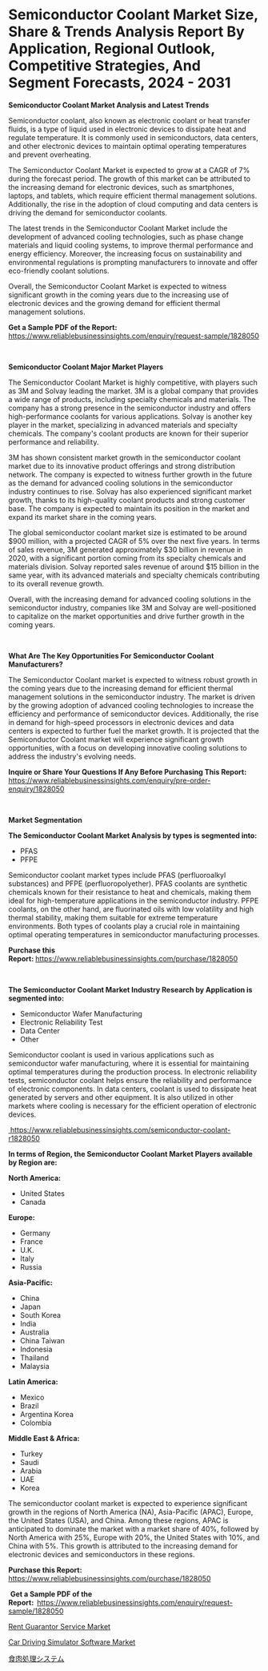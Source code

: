 <p><h1>Semiconductor Coolant Market Size, Share & Trends Analysis Report By Application, Regional Outlook, Competitive Strategies, And Segment Forecasts, 2024 - 2031</h1></p><p><strong>Semiconductor Coolant Market Analysis and Latest Trends</strong></p>
<p><p>Semiconductor coolant, also known as electronic coolant or heat transfer fluids, is a type of liquid used in electronic devices to dissipate heat and regulate temperature. It is commonly used in semiconductors, data centers, and other electronic devices to maintain optimal operating temperatures and prevent overheating.</p><p>The Semiconductor Coolant Market is expected to grow at a CAGR of 7% during the forecast period. The growth of this market can be attributed to the increasing demand for electronic devices, such as smartphones, laptops, and tablets, which require efficient thermal management solutions. Additionally, the rise in the adoption of cloud computing and data centers is driving the demand for semiconductor coolants.</p><p>The latest trends in the Semiconductor Coolant Market include the development of advanced cooling technologies, such as phase change materials and liquid cooling systems, to improve thermal performance and energy efficiency. Moreover, the increasing focus on sustainability and environmental regulations is prompting manufacturers to innovate and offer eco-friendly coolant solutions.</p><p>Overall, the Semiconductor Coolant Market is expected to witness significant growth in the coming years due to the increasing use of electronic devices and the growing demand for efficient thermal management solutions.</p></p>
<p><strong>Get a Sample PDF of the Report:&nbsp;</strong> <a href="https://www.reliablebusinessinsights.com/enquiry/request-sample/1828050">https://www.reliablebusinessinsights.com/enquiry/request-sample/1828050</a></p>
<p>&nbsp;</p>
<p><strong>Semiconductor Coolant Major Market Players</strong></p>
<p><p>The Semiconductor Coolant Market is highly competitive, with players such as 3M and Solvay leading the market. 3M is a global company that provides a wide range of products, including specialty chemicals and materials. The company has a strong presence in the semiconductor industry and offers high-performance coolants for various applications. Solvay is another key player in the market, specializing in advanced materials and specialty chemicals. The company's coolant products are known for their superior performance and reliability.</p><p>3M has shown consistent market growth in the semiconductor coolant market due to its innovative product offerings and strong distribution network. The company is expected to witness further growth in the future as the demand for advanced cooling solutions in the semiconductor industry continues to rise. Solvay has also experienced significant market growth, thanks to its high-quality coolant products and strong customer base. The company is expected to maintain its position in the market and expand its market share in the coming years.</p><p>The global semiconductor coolant market size is estimated to be around $900 million, with a projected CAGR of 5% over the next five years. In terms of sales revenue, 3M generated approximately $30 billion in revenue in 2020, with a significant portion coming from its specialty chemicals and materials division. Solvay reported sales revenue of around $15 billion in the same year, with its advanced materials and specialty chemicals contributing to its overall revenue growth.</p><p>Overall, with the increasing demand for advanced cooling solutions in the semiconductor industry, companies like 3M and Solvay are well-positioned to capitalize on the market opportunities and drive further growth in the coming years.</p></p>
<p>&nbsp;</p>
<p><strong>What Are The Key Opportunities For Semiconductor Coolant Manufacturers?</strong></p>
<p><p>The Semiconductor Coolant market is expected to witness robust growth in the coming years due to the increasing demand for efficient thermal management solutions in the semiconductor industry. The market is driven by the growing adoption of advanced cooling technologies to increase the efficiency and performance of semiconductor devices. Additionally, the rise in demand for high-speed processors in electronic devices and data centers is expected to further fuel the market growth. It is projected that the Semiconductor Coolant market will experience significant growth opportunities, with a focus on developing innovative cooling solutions to address the industry's evolving needs.</p></p>
<p><strong>Inquire or Share Your Questions If Any Before Purchasing This Report:</strong> <a href="https://www.reliablebusinessinsights.com/enquiry/pre-order-enquiry/1828050">https://www.reliablebusinessinsights.com/enquiry/pre-order-enquiry/1828050</a></p>
<p>&nbsp;</p>
<p><strong>Market Segmentation</strong></p>
<p><strong>The Semiconductor Coolant Market Analysis by types is segmented into:</strong></p>
<p><ul><li>PFAS</li><li>PFPE</li></ul></p>
<p><p>Semiconductor coolant market types include PFAS (perfluoroalkyl substances) and PFPE (perfluoropolyether). PFAS coolants are synthetic chemicals known for their resistance to heat and chemicals, making them ideal for high-temperature applications in the semiconductor industry. PFPE coolants, on the other hand, are fluorinated oils with low volatility and high thermal stability, making them suitable for extreme temperature environments. Both types of coolants play a crucial role in maintaining optimal operating temperatures in semiconductor manufacturing processes.</p></p>
<p><strong>Purchase this Report:&nbsp;</strong><a href="https://www.reliablebusinessinsights.com/purchase/1828050">https://www.reliablebusinessinsights.com/purchase/1828050</a></p>
<p>&nbsp;</p>
<p><strong>The Semiconductor Coolant Market Industry Research by Application is segmented into:</strong></p>
<p><ul><li>Semiconductor Wafer Manufacturing</li><li>Electronic Reliability Test</li><li>Data Center</li><li>Other</li></ul></p>
<p><p>Semiconductor coolant is used in various applications such as semiconductor wafer manufacturing, where it is essential for maintaining optimal temperatures during the production process. In electronic reliability tests, semiconductor coolant helps ensure the reliability and performance of electronic components. In data centers, coolant is used to dissipate heat generated by servers and other equipment. It is also utilized in other markets where cooling is necessary for the efficient operation of electronic devices.</p></p>
<p><a href="https://www.reliablebusinessinsights.com/semiconductor-coolant-r1828050">&nbsp;https://www.reliablebusinessinsights.com/semiconductor-coolant-r1828050</a></p>
<p><strong>In terms of Region, the Semiconductor Coolant Market Players available by Region are:</strong></p>
<p>
    <p> <strong> North America: </strong>
        <ul>
            <li>United States</li>
            <li>Canada</li>
        </ul>
        </p> 
    <p> <strong> Europe: </strong>
        <ul>
            <li>Germany</li>
            <li>France</li>
            <li>U.K.</li>
            <li>Italy</li>
            <li>Russia</li>
        </ul>
        </p> 
    <p> <strong> Asia-Pacific: </strong>
        <ul>
            <li>China</li>
            <li>Japan</li>
            <li>South Korea</li>
            <li>India</li>
            <li>Australia</li>
            <li>China Taiwan</li>
            <li>Indonesia</li>
            <li>Thailand</li>
            <li>Malaysia</li>
        </ul>
        </p> 
    <p> <strong> Latin America: </strong>
        <ul>
            <li>Mexico</li>
            <li>Brazil</li>
            <li>Argentina Korea</li>
            <li>Colombia</li>
        </ul>
        </p> 
    <p> <strong> Middle East & Africa: </strong>
        <ul>
            <li>Turkey</li>
            <li>Saudi</li>
            <li>Arabia</li>
            <li>UAE</li>
            <li>Korea</li>
        </ul>
    </p>
    </p>
<p><p>The semiconductor coolant market is expected to experience significant growth in the regions of North America (NA), Asia-Pacific (APAC), Europe, the United States (USA), and China. Among these regions, APAC is anticipated to dominate the market with a market share of 40%, followed by North America with 25%, Europe with 20%, the United States with 10%, and China with 5%. This growth is attributed to the increasing demand for electronic devices and semiconductors in these regions.</p></p>
<p><strong>Purchase this Report: </strong><a href="https://www.reliablebusinessinsights.com/purchase/1828050">https://www.reliablebusinessinsights.com/purchase/1828050</a></p>
<p>&nbsp;<strong>Get a Sample PDF of the Report:&nbsp;&nbsp;</strong><a href="https://www.reliablebusinessinsights.com/enquiry/request-sample/1828050">https://www.reliablebusinessinsights.com/enquiry/request-sample/1828050</a></p>
<p><strong></strong></p>
<p><p><a href="https://github.com/Chiragrp22/Market-Research-Report-List-5/blob/main/rent-guarantor-service-market.md">Rent Guarantor Service Market</a></p><p><a href="https://github.com/nandosuryapratama/Market-Research-Report-List-1/blob/main/car-driving-simulator-software-market.md">Car Driving Simulator Software Market</a></p><p><a href="https://github.com/LeoraEber/Market-Research-Report-List-1/blob/main/428435790470.md">食肉処理システム</a></p></p>